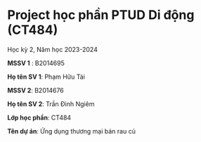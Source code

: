 # Project học phần PTUD Di động (CT484)

Học kỳ 2, Năm học 2023-2024

**MSSV 1** : B2014695

**Họ tên SV 1**: Phạm Hữu Tài

**MSSV 2**: B2014676

**Họ tên SV 2**: Trần Đình Ngiêm

**Lớp học phần**: CT484

**Tên dự án**: Ứng dụng thương mại bán rau củ

